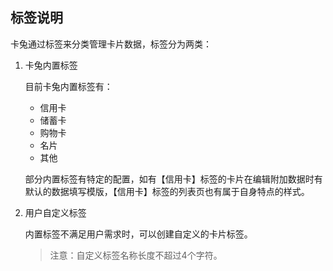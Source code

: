## 标签说明
卡兔通过标签来分类管理卡片数据，标签分为两类：

1. 卡兔内置标签

    目前卡兔内置标签有：
    * 信用卡
    * 储蓄卡
    * 购物卡
    * 名片
    * 其他

    部分内置标签有特定的配置，如有【信用卡】标签的卡片在编辑附加数据时有默认的数据填写模版，【信用卡】标签的列表页也有属于自身特点的样式。

2. 用户自定义标签

    内置标签不满足用户需求时，可以创建自定义的卡片标签。

    > 注意：自定义标签名称长度不超过4个字符。